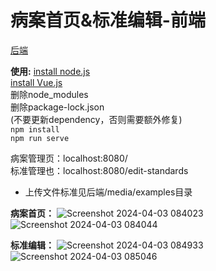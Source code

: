 # 病案首页&标准编辑-前端

[后端](https://github.com/angushushu/medical-record-backend)

**使用:**
[install node.js](https://nodejs.org/en/learn/getting-started/how-to-install-nodejs)<br>
[install Vue.js](https://vuejs.org/guide/quick-start)<br>
删除node_modules<br>
删除package-lock.json<br>
(不要更新dependency，否则需要额外修复)<br>
`npm install`<br>
`npm run serve`<br>

病案管理页：localhost:8080/<br>
标准管理也：localhost:8080/edit-standards<br>
- 上传文件标准见后端/media/examples目录

**病案首页：**
![Screenshot 2024-04-03 084023](https://github.com/angushushu/medical-record-frontend/assets/23127549/7087a998-5520-462e-a903-c24f0ad8e695)
![Screenshot 2024-04-03 084044](https://github.com/angushushu/medical-record-frontend/assets/23127549/35312ac9-45f7-44ba-9157-4e40a8a11bb5)

**标准编辑：**
![Screenshot 2024-04-03 084933](https://github.com/angushushu/medical-record-frontend/assets/23127549/4ec8df0b-3105-453c-b3c1-128d7e5d88d0)
![Screenshot 2024-04-03 085046](https://github.com/angushushu/medical-record-frontend/assets/23127549/d677ccf6-7f6a-4893-b89b-561366859da3)
